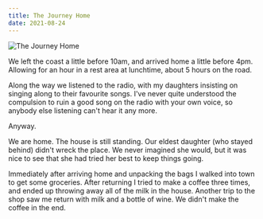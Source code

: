 ```yaml
---
title: The Journey Home
date: 2021-08-24
---
```


![The Journey Home](https://source.unsplash.com/7QCBakMyDCE/1600x900)

We left the coast a little before 10am, and arrived home a little before 4pm. Allowing for an hour in a rest area at lunchtime, about 5 hours on the road.

Along the way we listened to the radio, with my daughters insisting on singing along to their favourite songs. I've never quite understood the compulsion to ruin a good song on the radio with your own voice, so anybody else listening can't hear it any more.

Anyway.

We are home. The house is still standing. Our eldest daughter (who stayed behind) didn't wreck the place. We never imagined she would, but it was nice to see that she had tried her best to keep things going.

Immediately after arriving home and unpacking the bags I walked into town to get some groceries. After returning I tried to make a coffee three times, and ended up throwing away all of the milk in the house. Another trip to the shop saw me return with milk and a bottle of wine. We didn't make the coffee in the end.
